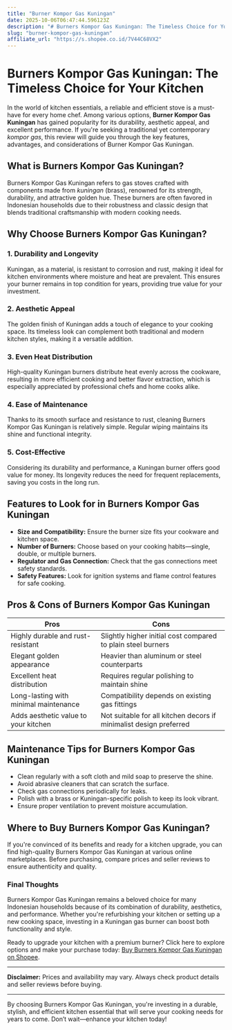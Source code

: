 ```yaml
---
title: "Burner Kompor Gas Kuningan"
date: 2025-10-06T06:47:44.596123Z
description: "# Burners Kompor Gas Kuningan: The Timeless Choice for Your Kitchen..."
slug: "burner-kompor-gas-kuningan"
affiliate_url: "https://s.shopee.co.id/7V44C68VX2"
---
```

# Burners Kompor Gas Kuningan: The Timeless Choice for Your Kitchen

In the world of kitchen essentials, a reliable and efficient stove is a must-have for every home chef. Among various options, **Burner Kompor Gas Kuningan** has gained popularity for its durability, aesthetic appeal, and excellent performance. If you're seeking a traditional yet contemporary *kompor gas*, this review will guide you through the key features, advantages, and considerations of Burner Kompor Gas Kuningan.

## What is Burners Kompor Gas Kuningan?

Burners Kompor Gas Kuningan refers to gas stoves crafted with components made from *kuningan* (brass), renowned for its strength, durability, and attractive golden hue. These burners are often favored in Indonesian households due to their robustness and classic design that blends traditional craftsmanship with modern cooking needs.

## Why Choose Burners Kompor Gas Kuningan?

### 1. Durability and Longevity

Kuningan, as a material, is resistant to corrosion and rust, making it ideal for kitchen environments where moisture and heat are prevalent. This ensures your burner remains in top condition for years, providing true value for your investment.

### 2. Aesthetic Appeal

The golden finish of Kuningan adds a touch of elegance to your cooking space. Its timeless look can complement both traditional and modern kitchen styles, making it a versatile addition.

### 3. Even Heat Distribution

High-quality Kuningan burners distribute heat evenly across the cookware, resulting in more efficient cooking and better flavor extraction, which is especially appreciated by professional chefs and home cooks alike.

### 4. Ease of Maintenance

Thanks to its smooth surface and resistance to rust, cleaning Burners Kompor Gas Kuningan is relatively simple. Regular wiping maintains its shine and functional integrity.

### 5. Cost-Effective

Considering its durability and performance, a Kuningan burner offers good value for money. Its longevity reduces the need for frequent replacements, saving you costs in the long run.

## Features to Look for in Burners Kompor Gas Kuningan

- **Size and Compatibility:** Ensure the burner size fits your cookware and kitchen space.
- **Number of Burners:** Choose based on your cooking habits—single, double, or multiple burners.
- **Regulator and Gas Connection:** Check that the gas connections meet safety standards.
- **Safety Features:** Look for ignition systems and flame control features for safe cooking.
  
## Pros & Cons of Burners Kompor Gas Kuningan

| Pros | Cons |
|--------|---------|
| Highly durable and rust-resistant | Slightly higher initial cost compared to plain steel burners |
| Elegant golden appearance | Heavier than aluminum or steel counterparts |
| Excellent heat distribution | Requires regular polishing to maintain shine |
| Long-lasting with minimal maintenance | Compatibility depends on existing gas fittings |
| Adds aesthetic value to your kitchen | Not suitable for all kitchen decors if minimalist design preferred |

## Maintenance Tips for Burners Kompor Gas Kuningan

- Clean regularly with a soft cloth and mild soap to preserve the shine.
- Avoid abrasive cleaners that can scratch the surface.
- Check gas connections periodically for leaks.
- Polish with a brass or Kuningan-specific polish to keep its look vibrant.
- Ensure proper ventilation to prevent moisture accumulation.

## Where to Buy Burners Kompor Gas Kuningan?

If you're convinced of its benefits and ready for a kitchen upgrade, you can find high-quality Burners Kompor Gas Kuningan at various online marketplaces. Before purchasing, compare prices and seller reviews to ensure authenticity and quality.

### Final Thoughts

Burners Kompor Gas Kuningan remains a beloved choice for many Indonesian households because of its combination of durability, aesthetics, and performance. Whether you're refurbishing your kitchen or setting up a new cooking space, investing in a Kuningan gas burner can boost both functionality and style.

Ready to upgrade your kitchen with a premium burner? Click here to explore options and make your purchase today: [Buy Burners Kompor Gas Kuningan on Shopee](https://s.shopee.co.id/7V44C68VX2).

---

**Disclaimer:** Prices and availability may vary. Always check product details and seller reviews before buying.

---

By choosing Burners Kompor Gas Kuningan, you're investing in a durable, stylish, and efficient kitchen essential that will serve your cooking needs for years to come. Don’t wait—enhance your kitchen today!